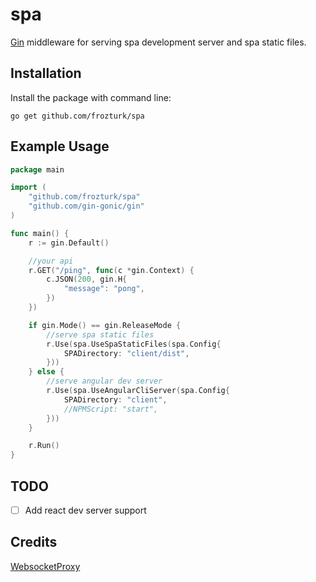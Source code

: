 # spa
[Gin](https://github.com/gin-gonic/gin) middleware for serving spa development server and spa static files.

## Installation
Install the package with command line:

    go get github.com/frozturk/spa

## Example Usage
```go
package main

import (
	"github.com/frozturk/spa"
	"github.com/gin-gonic/gin"
)

func main() {
	r := gin.Default()

	//your api
	r.GET("/ping", func(c *gin.Context) {
		c.JSON(200, gin.H{
			"message": "pong",
		})
	})

	if gin.Mode() == gin.ReleaseMode {
		//serve spa static files
		r.Use(spa.UseSpaStaticFiles(spa.Config{
			SPADirectory: "client/dist",
		}))
	} else {
		//serve angular dev server
		r.Use(spa.UseAngularCliServer(spa.Config{
			SPADirectory: "client",
 			//NPMScript: "start",
		}))
	}

	r.Run()
}
```
## TODO
- [ ] Add react dev server support
## Credits
[WebsocketProxy](https://github.com/koding/websocketproxy)
